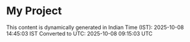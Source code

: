 # My Project

This content is dynamically generated in Indian Time (IST): 2025-10-08 14:45:03 IST
Converted to UTC: 2025-10-08 09:15:03 UTC
